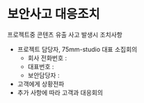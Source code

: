 # 보안사고 대응조치

프로젝트중 콘텐츠 유출 사고 발생시 조치사항

- 프로젝트 담당자, 75mm-studio 대표 소집회의
    - 회사 전화번호 : 
    - 대표번호 : 
    - 보안담당자 : 
- 고객에게 상황전파
- 추가 사항에 따라 고객과 대응회의